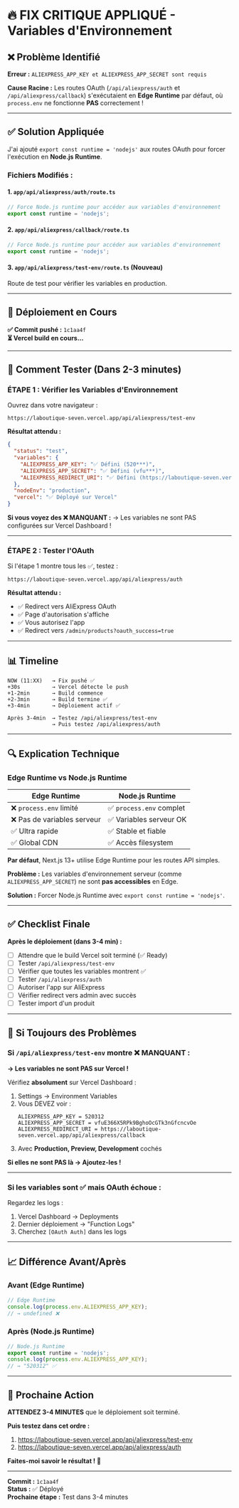 # 🔥 FIX CRITIQUE APPLIQUÉ - Variables d'Environnement

## ❌ Problème Identifié

**Erreur :** `ALIEXPRESS_APP_KEY et ALIEXPRESS_APP_SECRET sont requis`

**Cause Racine :**
Les routes OAuth (`/api/aliexpress/auth` et `/api/aliexpress/callback`) s'exécutaient en **Edge Runtime** par défaut, où `process.env` ne fonctionne **PAS** correctement !

---

## ✅ Solution Appliquée

J'ai ajouté `export const runtime = 'nodejs'` aux routes OAuth pour forcer l'exécution en **Node.js Runtime**.

### **Fichiers Modifiés :**

#### 1. `app/api/aliexpress/auth/route.ts`
```typescript
// Force Node.js runtime pour accéder aux variables d'environnement
export const runtime = 'nodejs';
```

#### 2. `app/api/aliexpress/callback/route.ts`
```typescript
// Force Node.js runtime pour accéder aux variables d'environnement
export const runtime = 'nodejs';
```

#### 3. `app/api/aliexpress/test-env/route.ts` (Nouveau)
Route de test pour vérifier les variables en production.

---

## 🚀 Déploiement en Cours

**✅ Commit pushé :** `1c1aa4f`  
**⏳ Vercel build en cours...**

---

## 🧪 Comment Tester (Dans 2-3 minutes)

### **ÉTAPE 1 : Vérifier les Variables d'Environnement**

Ouvrez dans votre navigateur :
```
https://laboutique-seven.vercel.app/api/aliexpress/test-env
```

**Résultat attendu :**
```json
{
  "status": "test",
  "variables": {
    "ALIEXPRESS_APP_KEY": "✅ Défini (520***)",
    "ALIEXPRESS_APP_SECRET": "✅ Défini (vfu***)",
    "ALIEXPRESS_REDIRECT_URI": "✅ Défini (https://laboutique-seven.vercel..."
  },
  "nodeEnv": "production",
  "vercel": "✅ Déployé sur Vercel"
}
```

**Si vous voyez des ❌ MANQUANT :**
→ Les variables ne sont PAS configurées sur Vercel Dashboard !

---

### **ÉTAPE 2 : Tester l'OAuth**

Si l'étape 1 montre tous les ✅, testez :
```
https://laboutique-seven.vercel.app/api/aliexpress/auth
```

**Résultat attendu :**
- ✅ Redirect vers AliExpress OAuth
- ✅ Page d'autorisation s'affiche
- ✅ Vous autorisez l'app
- ✅ Redirect vers `/admin/products?oauth_success=true`

---

## 📊 Timeline

```
NOW (11:XX)   → Fix pushé ✅
+30s          → Vercel détecte le push
+1-2min       → Build commence
+2-3min       → Build termine ✅
+3-4min       → Déploiement actif ✅

Après 3-4min  → Testez /api/aliexpress/test-env
              → Puis testez /api/aliexpress/auth
```

---

## 🔍 Explication Technique

### **Edge Runtime vs Node.js Runtime**

| Edge Runtime | Node.js Runtime |
|--------------|-----------------|
| ❌ `process.env` limité | ✅ `process.env` complet |
| ❌ Pas de variables serveur | ✅ Variables serveur OK |
| ✅ Ultra rapide | ✅ Stable et fiable |
| ✅ Global CDN | ✅ Accès filesystem |

**Par défaut**, Next.js 13+ utilise Edge Runtime pour les routes API simples.

**Problème :** Les variables d'environnement serveur (comme `ALIEXPRESS_APP_SECRET`) ne sont **pas accessibles** en Edge.

**Solution :** Forcer Node.js Runtime avec `export const runtime = 'nodejs'`.

---

## ✅ Checklist Finale

**Après le déploiement (dans 3-4 min) :**

- [ ] Attendre que le build Vercel soit terminé (✅ Ready)
- [ ] Tester `/api/aliexpress/test-env`
- [ ] Vérifier que toutes les variables montrent ✅
- [ ] Tester `/api/aliexpress/auth`
- [ ] Autoriser l'app sur AliExpress
- [ ] Vérifier redirect vers admin avec succès
- [ ] Tester import d'un produit

---

## 🐛 Si Toujours des Problèmes

### **Si `/api/aliexpress/test-env` montre ❌ MANQUANT :**

**→ Les variables ne sont PAS sur Vercel !**

Vérifiez **absolument** sur Vercel Dashboard :
1. Settings → Environment Variables
2. Vous DEVEZ voir :
   ```
   ALIEXPRESS_APP_KEY = 520312
   ALIEXPRESS_APP_SECRET = vfuE366X5RPk9BghoOcGTk3nGfcncvOe
   ALIEXPRESS_REDIRECT_URI = https://laboutique-seven.vercel.app/api/aliexpress/callback
   ```
3. Avec **Production, Preview, Development** cochés

**Si elles ne sont PAS là → Ajoutez-les !**

---

### **Si les variables sont ✅ mais OAuth échoue :**

Regardez les logs :
1. Vercel Dashboard → Deployments
2. Dernier déploiement → "Function Logs"
3. Cherchez `[OAuth Auth]` dans les logs

---

## 📈 Différence Avant/Après

### **Avant (Edge Runtime)**
```javascript
// Edge Runtime
console.log(process.env.ALIEXPRESS_APP_KEY); 
// → undefined ❌
```

### **Après (Node.js Runtime)**
```javascript
// Node.js Runtime
export const runtime = 'nodejs';
console.log(process.env.ALIEXPRESS_APP_KEY); 
// → "520312" ✅
```

---

## 🎯 Prochaine Action

**ATTENDEZ 3-4 MINUTES** que le déploiement soit terminé.

**Puis testez dans cet ordre :**

1. https://laboutique-seven.vercel.app/api/aliexpress/test-env
2. https://laboutique-seven.vercel.app/api/aliexpress/auth

**Faites-moi savoir le résultat ! 🚀**

---

**Commit :** `1c1aa4f`  
**Status :** ✅ Déployé  
**Prochaine étape :** Test dans 3-4 minutes
